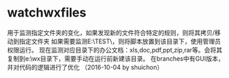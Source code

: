 # watchwxfiles
用于监测指定文件夹的变化，如果发现新的文件符合特定的规则，则将其拷贝/移动到指定文件夹
如果需要监测E:\TEST\，则将脚本放置到该目录下，使用管理员权限运行。
现在监测对应目录下的办公文档：xls,doc,pdf,ppt,zip,rar等。会将其复制到e:\wx目录下，需要手动在运行前新建该目录。
在branches中有GUI版本，并对代码的逻辑进行了优化 （2016-10-04 by shuichon）